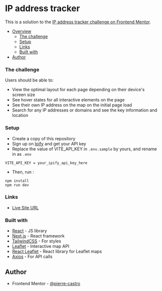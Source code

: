 # IP address tracker

This is a solution to the [IP address tracker challenge on Frontend Mentor](https://www.frontendmentor.io/challenges/ip-address-tracker-I8-0yYAH0).

- [Overview](#overview)
  - [The challenge](#the-challenge)
  - [Setup](#setup)
  - [Links](#links)
  - [Built with](#built-with)
- [Author](#author)

### The challenge

Users should be able to:

- View the optimal layout for each page depending on their device's screen size
- See hover states for all interactive elements on the page
- See their own IP address on the map on the initial page load
- Search for any IP addresses or domains and see the key information and location

### Setup

- Create a copy of this repository
- Sign up on [Ipify](https://geo.ipify.org/) and get your API key
- Replace the value of VITE_API_KEY in `.env.sample` by yours, and rename in as `.env`

```
VITE_API_KEY = your_ipify_api_key_here
```

- Then, run :

```
npm install
npm run dev
```

### Links

- [Live Site URL](https://ip-tracker-rosy-xi.vercel.app/)

### Built with

- [React](https://reactjs.org/) - JS library
- [Next.js](https://vitejs.dev/) - React framework
- [TailwindCSS](https://tailwindcss.com/) - For styles
- [Leaflet](https://leafletjs.com/) - Interactive map API
- [React Leaflet](https://react-leaflet.js.org/) - React library for Leaflet maps
- [Axios](https://axios-http.com/) - For API calls

## Author

- Frontend Mentor - [@pierre-castro](https://www.frontendmentor.io/profile/pierre-castro)

